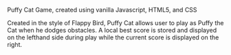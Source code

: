 Puffy Cat Game, created using vanilla Javascript, HTML5, and CSS

Created in the style of Flappy Bird, Puffy Cat allows user to play as Puffy the Cat when he dodges obstacles. A local best score is stored and displayed on the lefthand side during play while the current score is displayed on the right.